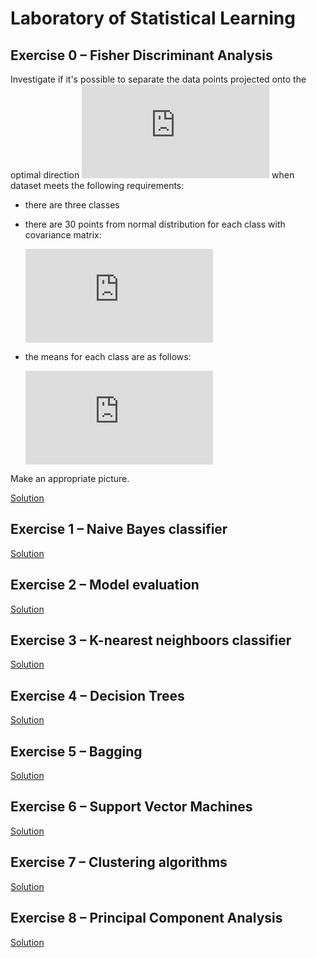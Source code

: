 # Laboratory of Statistical Learning

## Exercise 0 – Fisher Discriminant Analysis
Investigate if it's possible to separate the data points projected onto the optimal direction ![](https://latex.codecogs.com/gif.latex?%5Cvec%7Ba%7D) when dataset meets the following requirements:
- there are three classes
- there are 30 points from normal distribution for each class with covariance matrix:

  ![](https://latex.codecogs.com/gif.latex?%5Cboldsymbol%7BS%7D%20%3D%20%5Cbegin%7Bpmatrix%7D%201%20%26%200%5C%5C%200%20%26%201%20%5Cend%7Bpmatrix%7D)

- the means for each class are as follows:

  ![](https://latex.codecogs.com/gif.latex?%5Cboldsymbol%7Bm_%7B1%7D%7D%20%3D%20%5Cbegin%7Bpmatrix%7D%20-1%5C%5C%201%20%5Cend%7Bpmatrix%7D%2C%5C%20%5Cboldsymbol%7Bm_%7B2%7D%7D%20%3D%20%5Cbegin%7Bpmatrix%7D%202%5C%5C%204%20%5Cend%7Bpmatrix%7D%2C%5C%20%5Cboldsymbol%7Bm_%7B3%7D%7D%20%3D%20%5Cbegin%7Bpmatrix%7D%20-2%5C%5C%202%20%5Cend%7Bpmatrix%7D)

Make an appropriate picture.

[Solution](https://github.com/mickuz/lsed/blob/master/Exercise%200/Fisher%20Discriminant%20Analysis.ipynb)

## Exercise 1 – Naive Bayes classifier

[Solution](https://github.com/mickuz/lsed/blob/master/Exercise%201/Naive%20Bayes%20classifier.ipynb)

## Exercise 2 – Model evaluation

[Solution](https://github.com/mickuz/lsed/blob/master/Exercise%202/Model%20evaluation.ipynb)

## Exercise 3 – K-nearest neighboors classifier

[Solution](https://github.com/mickuz/lsed/blob/master/Exercise%203/K-nearest%20neighboors%20classifier.ipynb)

## Exercise 4 – Decision Trees

[Solution](https://github.com/mickuz/lsed/blob/master/Exercise%204/Decision%20Trees.ipynb)

## Exercise 5 – Bagging

[Solution](https://github.com/mickuz/lsed/blob/master/Exercise%205/Bagging.ipynb)

## Exercise 6 – Support Vector Machines

[Solution](https://github.com/mickuz/lsed/blob/master/Exercise%206/Support%20Vector%20Machines.ipynb)

## Exercise 7 – Clustering algorithms

[Solution](https://github.com/mickuz/lsed/blob/master/Exercise%207/Clustering%20algorithms.ipynb)

## Exercise 8 – Principal Component Analysis

[Solution](https://github.com/mickuz/lsed/blob/master/Exercise%208/Principal%20Component%20Analysis.ipynb)
